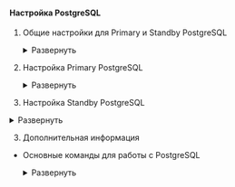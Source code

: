 <!-- # Настройка PostgreSQL -->

#### Настройка PostgreSQL

1. Общие настройки для Primary и Standby PostgreSQL


   <details>
   <summary>Развернуть</summary> 
   
   - Установка postgresql

         # Обновление пакетов репозитория, установка postgresql, добавление в автозагрузку
         sudo apt update && sudu apt upgrade -y
         sudo apt install postgresql 
         sudo systemctl enable postgresql

         # Проверка установки: автозапуск и статус службы
         systemctl is-enabled postgresql
         systemctl status postgresql


    - пункт2

  </details>  
  


2. Настройка Primary PostgreSQL


   <details>
   <summary>Развернуть</summary> 
   
   - Пункт1

         # Комментарий
         sudo ....


    - пункт2

  </details>  




3. Настройка Standby PostgreSQL


  <details>
  <summary>Развернуть</summary> 

  </details>  



3. Дополнительная информация

- Основные команды для работы с PostgreSQL  

  <details>
  <summary>Развернуть</summary>  
      
      # Вход в аккаунт postgres
      sudo -i -u postgres
      # Открытие консоли postgres
      psql
      # Выход из консоли
      \\q
      # Просмотр статуса подключения
      \\conninfo
      # Список БД
      \\l
      # Подключение к БД
      \\c <имя БД>
      # Просмотр списка ролей (пользователей)
      \\du
      # Создать новую роль
      createuser --interactive
      # Создать новую БД
      createdb <имя БД>

      # Работа в консоли БД postgres подразумевает, что в linux существует такой же акк
      # После создания новой БД выходим из акк postgres > создаем в linux нового пользователя с именем БД > переключаемся на него > подключаемся к консоли
      sudo adduser <имя пользователя linux>
      sudo -i -u <имя созданного пользователя linux>
      psql

  </details> 
